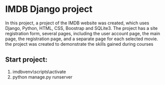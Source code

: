 # IMDB Django project

In this project, a project of the IMDB website was created, which uses Django,
Python, HTML, CSS, Boostrap and SQLite3. The project has a site registration
form, several pages, including the user account page, the main page, the
registration page, and a separate page for each selected movie. the project was
created to demonstrate the skills gained during courses

## Start project: 
1. imdbvenv\scripts\activate
2. python manage.py runserver
